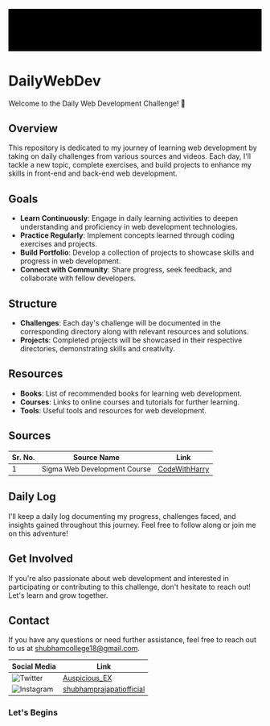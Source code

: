 [![MasterHead](https://github.com/Auspicious-EX/DailyWebDev/blob/main/Repo%20Images/Git%20Repos%20banner.gif?raw=true)](https://)


# DailyWebDev
Welcome to the Daily Web Development Challenge! 🚀

## Overview
This repository is dedicated to my journey of learning web development by taking on daily challenges from various sources and videos. Each day, I'll tackle a new topic, complete exercises, and build projects to enhance my skills in front-end and back-end web development.

## Goals
- **Learn Continuously**: Engage in daily learning activities to deepen understanding and proficiency in web development technologies.
- **Practice Regularly**: Implement concepts learned through coding exercises and projects.
- **Build Portfolio**: Develop a collection of projects to showcase skills and progress in web development.
- **Connect with Community**: Share progress, seek feedback, and collaborate with fellow developers.

## Structure
- **Challenges**: Each day's challenge will be documented in the corresponding directory along with relevant resources and solutions.
- **Projects**: Completed projects will be showcased in their respective directories, demonstrating skills and creativity.

## Resources
- **Books**: List of recommended books for learning web development.
- **Courses**: Links to online courses and tutorials for further learning.
- **Tools**: Useful tools and resources for web development.

## Sources
| Sr. No. | Source Name                   | Link                                             |
|---------|-------------------------------|--------------------------------------------------|
| 1       | Sigma Web Development Course | [CodeWithHarry](https://www.youtube.com/playlist?list=PLu0W_9lII9aiWc6c8Y5VzfQtpILnziRcv) |

## Daily Log
I'll keep a daily log documenting my progress, challenges faced, and insights gained throughout this journey. Feel free to follow along or join me on this adventure!

## Get Involved
If you're also passionate about web development and interested in participating or contributing to this challenge, don't hesitate to reach out! Let's learn and grow together.

## Contact
If you have any questions or need further assistance, feel free to reach out to us at shubhamcollege18@gmail.com.

| Social Media | Link |
|--------------|------|
| ![Twitter](https://img.shields.io/badge/Twitter-%231DA1F2.svg?style=for-the-badge&logo=Twitter&logoColor=white) | [Auspicious_EX](https://twitter.com/Auspicious_EX) |
| ![Instagram](https://img.shields.io/badge/Instagram-%23E4405F.svg?style=for-the-badge&logo=Instagram&logoColor=white) | [shubhamprajapatiofficial](https://www.instagram.com/shubhamprajapatiofficial) |


### Let's Begins 
